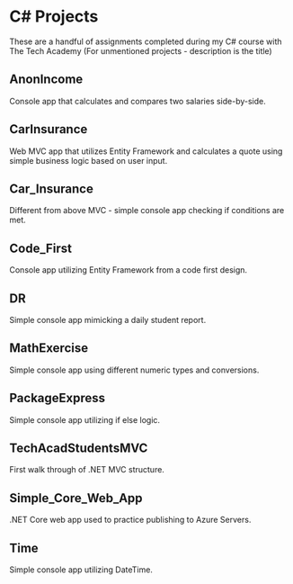 # C# Projects
These are a handful of assignments completed during my C# course with The Tech Academy (For unmentioned projects - description is the title)

## AnonIncome
Console app that calculates and compares two salaries side-by-side.

## CarInsurance
Web MVC app that utilizes Entity Framework and calculates a quote using simple business logic based on user input.

## Car_Insurance
Different from above MVC - simple console app checking if conditions are met.

## Code_First
Console app utilizing Entity Framework from a code first design.

## DR
Simple console app mimicking a daily student report.

## MathExercise
Simple console app using different numeric types and conversions.

## PackageExpress
Simple console app utilizing if else logic.

## TechAcadStudentsMVC
First walk through of .NET MVC structure.

## Simple_Core_Web_App
.NET Core web app used to practice publishing to Azure Servers.

## Time
Simple console app utilizing DateTime.
